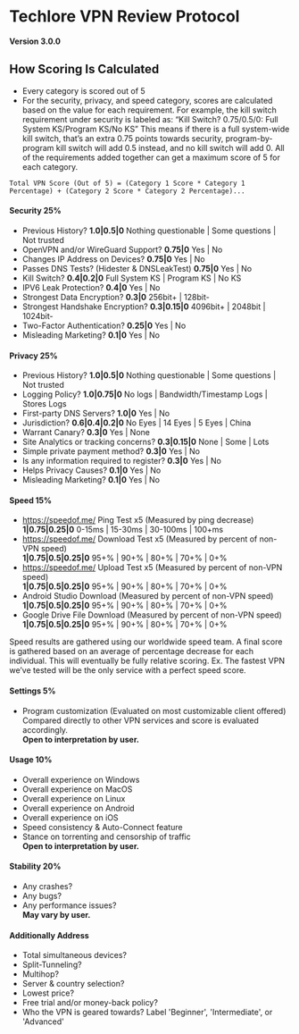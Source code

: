 # Techlore VPN Review Protocol
**Version 3.0.0**

## How Scoring Is Calculated
- Every category is scored out of 5
- For the security, privacy, and speed category, scores are calculated based on the value for each requirement. For example, the kill switch requirement under security is labeled as: “Kill Switch? 0.75/0.5/0: Full System KS/Program KS/No KS” This means if there is a full system-wide kill switch, that’s an extra 0.75 points towards security, program-by-program kill switch will add 0.5 instead, and no kill switch will add 0. All of the requirements added together can get a maximum score of 5 for each category. 

```
Total VPN Score (Out of 5) = (Category 1 Score * Category 1 Percentage) + (Category 2 Score * Category 2 Percentage)...
```

#### Security 25% 
- Previous History? **1.0|0.5|0**  Nothing questionable | Some questions | Not trusted
- OpenVPN and/or WireGuard Support?  **0.75|0**  Yes | No
- Changes IP Address on Devices?  **0.75|0**  Yes | No
- Passes DNS Tests? (Hidester & DNSLeakTest) **0.75|0**  Yes | No
- Kill Switch? **0.4|0.2|0**  Full System KS | Program KS | No KS
- IPV6 Leak Protection? **0.4|0**  Yes | No
- Strongest Data Encryption? **0.3|0**  256bit+ | 128bit-
- Strongest Handshake Encryption? **0.3|0.15|0**  4096bit+ | 2048bit | 1024bit-
- Two-Factor Authentication? **0.25|0**  Yes | No
- Misleading Marketing? **0.1|0**  Yes | No

#### Privacy 25%
- Previous History? **1.0|0.5|0**  Nothing questionable | Some questions | Not trusted
- Logging Policy? **1.0|0.75|0**  No logs | Bandwidth/Timestamp Logs | Stores Logs
- First-party DNS Servers? **1.0|0**  Yes | No
- Jurisdiction? **0.6|0.4|0.2|0**  No Eyes | 14 Eyes | 5 Eyes | China
- Warrant Canary?  **0.3|0**  Yes | None
- Site Analytics or tracking concerns? **0.3|0.15|0**  None | Some | Lots
- Simple private payment method? **0.3|0**  Yes | No 
- Is any information required to register? **0.3|0**  Yes | No
- Helps Privacy Causes? **0.1|0**  Yes | No
- Misleading Marketing? **0.1|0**  Yes | No

#### Speed 15% 
- https://speedof.me/ Ping Test x5 (Measured by ping decrease)  
**1|0.75|0.25|0**     0-15ms | 15-30ms | 30-100ms | 100+ms
- https://speedof.me/ Download Test x5 (Measured by percent of non-VPN speed)  
**1|0.75|0.5|0.25|0**     95+% | 90+% | 80+% | 70+% | 0+%
- https://speedof.me/ Upload Test x5 (Measured by percent of non-VPN speed)  
**1|0.75|0.5|0.25|0**     95+% | 90+% | 80+% | 70+% | 0+%
- Android Studio Download (Measured by percent of non-VPN speed)  
**1|0.75|0.5|0.25|0**     95+% | 90+% | 80+% | 70+% | 0+%
- Google Drive File Download (Measured by percent of non-VPN speed)  
**1|0.75|0.5|0.25|0**   95+% | 90+% | 80+% | 70+% | 0+%

Speed results are gathered using our worldwide speed team. A final score is gathered based on an average of percentage decrease for each individual. This will eventually be fully relative scoring. Ex. The fastest VPN we’ve tested will be the only service with a perfect speed score.

#### Settings 5%
- Program customization (Evaluated on most customizable client offered) Compared directly to other VPN services and score is evaluated accordingly.  
**Open to interpretation by user.**  

#### Usage 10%
- Overall experience on Windows
- Overall experience on MacOS
- Overall experience on Linux 
- Overall experience on Android
- Overall experience on iOS
- Speed consistency & Auto-Connect feature
- Stance on torrenting and censorship of traffic  
**Open to interpretation by user.**

#### Stability 20%
- Any crashes? 
- Any bugs? 
- Any performance issues?  
**May vary by user.**

#### Additionally Address
- Total simultaneous devices?
- Split-Tunneling?
- Multihop?
- Server & country selection?
- Lowest price?
- Free trial and/or money-back policy?
- Who the VPN is geared towards? Label 'Beginner', 'Intermediate', or 'Advanced'
